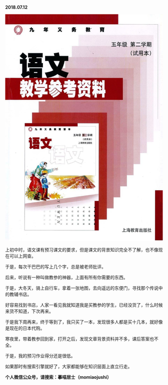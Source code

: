 
          
            
**2018.07.12**



![](img/51001-96be393ffed9ed73.jpeg)




上初中时，语文课有预习课文的要求，但是课文的背景知识完全不了解，也不像现在可以上网查。

于是，每次干巴巴的写上几个字，总是被老师批评。

后来，听说有一种叫做教参的神器，上面有所有你需要的东西。

于是，大冬天，骑上自行车，拿着一张地图，去向遥远的东便门，寻找那个传说中的教辅书店。

好容易找到书店，人家一看见我就知道我是买教参的学生，已经没货了，什么时候来货不知道，下次再来。

于是我下周再来，终于等到了，我只买了一本，发现很多人都是买十几本，就好像是现在的日本代购。

寒夜里，带着教参回到家，打开之后，发现文章背景资料并不多，课后答案也不全。

于是，我的预习作业得分还是很低。

如果那时有搜索引擎就好了，大家都能够在知识层面上直立行走。


**个人微信公众号，请搜索：摹喵居士（momiaojushi）**

          
        